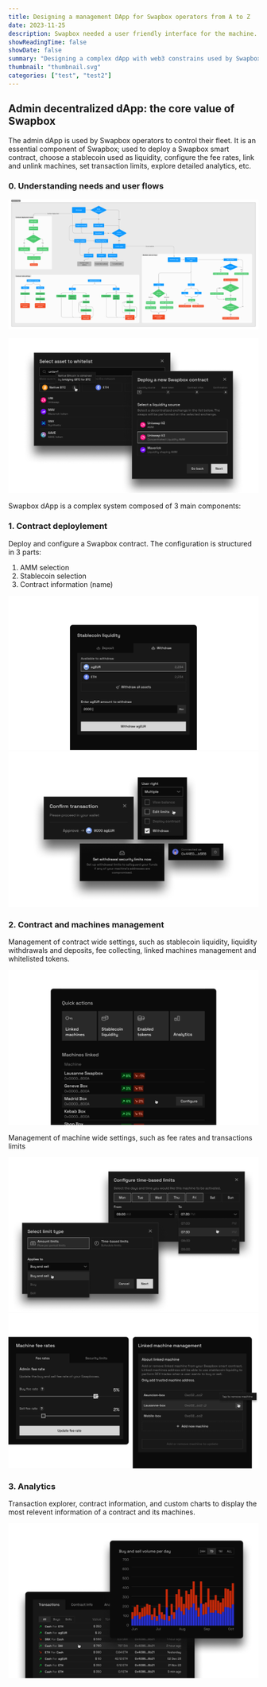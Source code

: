 ```yaml
---
title: Designing a management DApp for Swapbox operators from A to Z
date: 2023-11-25
description: Swapbox needed a user friendly interface for the machine. 
showReadingTime: false
showDate: false
summary: "Designing a complex dApp with web3 constrains used by Swapbox operators to manage their Swapbox fleet."
thumbnail: "thumbnail.svg"
categories: ["test", "test2"]
---
```


## Admin decentralized dApp: the core value of Swapbox

The admin dApp is used by Swapbox operators to control their fleet. It is an essential component of Swapbox; used to deploy a Swapbox smart contract, choose a stablecoin used as liquidity, configure the fee rates, link and unlink machines, set transaction limits, explore detailed analytics, etc.

### 0. Understanding needs and user flows

![user flow diagram](swapbox_site_structure.jpg)

![icons](4.png)

Swapbox dApp is a complex system composed of 3 main components:
### 1. Contract deploylement
Deploy and configure a Swapbox contract. The configuration is structured in 3 parts:
1. AMM selection
2. Stablecoin selection
3. Contract information (name)

![icons](stable.png)
![icons](11.png)


### 2. Contract and machines management
Management of contract wide settings, such as stablecoin liquidity, liquidity withdrawals and deposits, fee collecting, linked machines management and whitelisted tokens.

![icons](9.png)

Management of machine wide settings, such as fee rates and transactions limits

![icons](limits.png)
![icons](10.png)


### 3. Analytics
Transaction explorer, contract information, and custom charts to display the most relevent information of a contract and its machines.

![icons](8.png)

